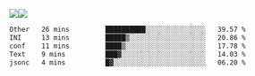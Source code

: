 <div style="display: flex; flex-direction: row;">
<img style="height: auto; width: auto;" class="img" src="https://raw.githubusercontent.com/blazepp/github-stats/master/generated/overview.svg#gh-dark-mode-only" />
<img style="height: auto; width: auto;" class="img" src="https://raw.githubusercontent.com/blazepp/github-stats/master/generated/languages.svg#gh-dark-mode-only" />
</div>

<div style="display: flex; flex-direction: row;">
<!--START_SECTION:waka-->

```txt
Other   26 mins         ██████████░░░░░░░░░░░░░░░   39.57 %
INI     13 mins         █████▒░░░░░░░░░░░░░░░░░░░   20.86 %
conf    11 mins         ████▒░░░░░░░░░░░░░░░░░░░░   17.78 %
Text    9 mins          ███▓░░░░░░░░░░░░░░░░░░░░░   14.03 %
jsonc   4 mins          █▓░░░░░░░░░░░░░░░░░░░░░░░   06.20 %
```

<!--END_SECTION:waka-->
</div>
